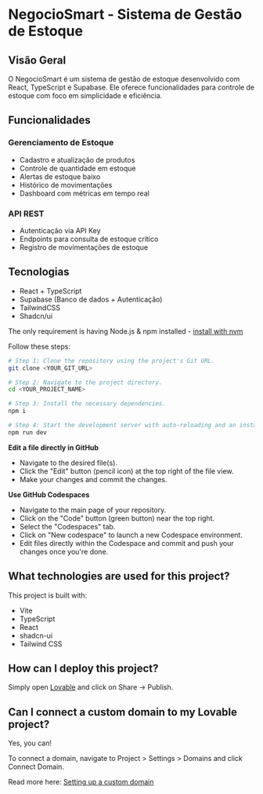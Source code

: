 # NegocioSmart - Sistema de Gestão de Estoque

## Visão Geral

O NegocioSmart é um sistema de gestão de estoque desenvolvido com React, TypeScript e Supabase. Ele oferece funcionalidades para controle de estoque com foco em simplicidade e eficiência.

## Funcionalidades

### Gerenciamento de Estoque
- Cadastro e atualização de produtos
- Controle de quantidade em estoque
- Alertas de estoque baixo
- Histórico de movimentações
- Dashboard com métricas em tempo real

### API REST
- Autenticação via API Key
- Endpoints para consulta de estoque crítico
- Registro de movimentações de estoque

## Tecnologias

- React + TypeScript
- Supabase (Banco de dados + Autenticação)
- TailwindCSS
- Shadcn/ui

The only requirement is having Node.js & npm installed - [install with nvm](https://github.com/nvm-sh/nvm#installing-and-updating)

Follow these steps:

```sh
# Step 1: Clone the repository using the project's Git URL.
git clone <YOUR_GIT_URL>

# Step 2: Navigate to the project directory.
cd <YOUR_PROJECT_NAME>

# Step 3: Install the necessary dependencies.
npm i

# Step 4: Start the development server with auto-reloading and an instant preview.
npm run dev
```

**Edit a file directly in GitHub**

- Navigate to the desired file(s).
- Click the "Edit" button (pencil icon) at the top right of the file view.
- Make your changes and commit the changes.

**Use GitHub Codespaces**

- Navigate to the main page of your repository.
- Click on the "Code" button (green button) near the top right.
- Select the "Codespaces" tab.
- Click on "New codespace" to launch a new Codespace environment.
- Edit files directly within the Codespace and commit and push your changes once you're done.

## What technologies are used for this project?

This project is built with:

- Vite
- TypeScript
- React
- shadcn-ui
- Tailwind CSS

## How can I deploy this project?

Simply open [Lovable](https://lovable.dev/projects/c1feb1f5-834e-4ebd-8c0a-810ca911157e) and click on Share -> Publish.

## Can I connect a custom domain to my Lovable project?

Yes, you can!

To connect a domain, navigate to Project > Settings > Domains and click Connect Domain.

Read more here: [Setting up a custom domain](https://docs.lovable.dev/tips-tricks/custom-domain#step-by-step-guide)
